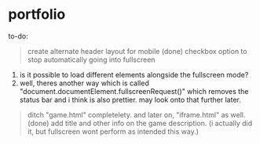 # portfolio
 
to-do:
> create alternate header layout for mobile (done)
> checkbox option to stop automatically going into fullscreen
1. is it possible to load different elements alongside the fullscreen mode?
2. well, theres another way which is called "document.documentElement.fullscreenRequest()" which removes the status bar and i think is also prettier. may look onto that further later.
> ditch "game.html" completelety. and later on, "iframe.html" as well.  (done)
> add title and other info on the game description. (i actually did it, but fullscreen wont perform as intended this way.)